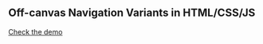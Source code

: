 ## Off-canvas Navigation Variants in HTML/CSS/JS

[Check the demo](https://codepen.io/fox_hover/pen/YgEwbK)

